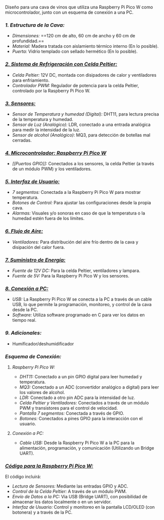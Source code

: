 Diseño para una cava de vinos que utiliza una Raspberry Pi Pico W como microcontrolador, junto con un esquema de conexión a una PC.

### *1. Estructura de la Cava:*
   - *Dimensiones:* ==120 cm de alto, 60 cm de ancho y 60 cm de profundidad.==
   - *Material:* Madera tratada con aislamiento térmico interno (En lo posible).
   - *Puerta:* Vidrio templado con sellado hermético (En lo posible).

### [*2. Sistema de Refrigeración con Celda Peltier:*](Driver)
   - *Celda Peltier:* 12V DC, montada con disipadores de calor y ventiladores para enfriamiento.
   - *Controlador PWM:* Regulador de potencia para la celda Peltier, controlado por la Raspberry Pi Pico W.

### [*3. Sensores:*](Acondicionamiento)
   - *Sensor de Temperatura y humedad (Digital):* DHT11, para lectura precisa de la temperatura y humedad.
   - *Sensor de Luz (Analógico):* LDR, conectado a una entrada analógica para medir la intensidad de la luz.
   - *Sensor de alcohol (Analógico)*: MQ3, para detección de botellas mal cerradas.

### [*4. Microcontrolador: Raspberry Pi Pico W*](<Controlador (Raspberry Pi Pico W)>)
   - *[[Puertos GPIO]]:* Conectados a los sensores, la celda Peltier (a través de un módulo PWM) y los ventiladores.

### [*5. Interfaz de Usuario:*](<interfaz de usuario>)
   - *7 segmentos:* Conectada a la Raspberry Pi Pico W para mostrar temperatura.
   - *Botones de Control:* Para ajustar las configuraciones desde la propia cava.
   - *Alarmas:* Visuales y/o sonoras en caso de que la temperatura o la humedad estén fuera de los límites.

### [*6. Flujo de Aire:*](Acondicionamiento)
   - *Ventiladores:* Para distribución del aire frío dentro de la cava y disipación del calor fuera.

### [*7. Suministro de Energía:*](Driver)
   - *Fuente de 12V DC:* Para la celda Peltier, ventiladores y lampara.
   - *Fuente de 5V:* Para la Raspberry Pi Pico W y los sensores.

### [*8. Conexión a PC:*](<Conexión a PC>)
   - *USB:* La Raspberry Pi Pico W se conecta a la PC a través de un cable USB, lo que permite la programación, monitoreo, y control de la cava desde la PC.
   - *Software:* Utiliza software programado en C para ver los datos en tiempo real.

### *9. Adicionales:*
- Humificador/deshumidificador
### *Esquema de Conexión:*

1. *Raspberry Pi Pico W:*
   - *DHT11:* Conectado a un pin GPIO digital para leer humedad y temperatura.
   - *MQ3:* Conectado a un ADC (convertidor analógico a digital) para leer los valores de alcohol.
   - *LDR:* Conectado a otro pin ADC para la intensidad de luz.
   - *Celda Peltier y Ventiladores:* Conectados a través de un módulo PWM y transistores para el control de velocidad.
   - *Pantalla 7 segmentos:* Conectada a través de GPIO.
   - *Botones:* Conectados a pines GPIO para la interacción con el usuario.

2. *Conexión a PC:*
   - *Cable USB:* Desde la Raspberry Pi Pico W a la PC para la alimentación, programación, y comunicación (Utilizando un Bridge UART).

### [*Código para la Raspberry Pi Pico W:*](Código)
El código incluirá:
- *Lectura de Sensores:* Mediante las entradas GPIO y ADC.
- *Control de la Celda Peltier:* A través de un módulo PWM.
- *Envío de Datos a la PC:* Via USB (Bridge UART), con posibilidad de almacenar los datos localmente o en un servidor.
- *Interfaz de Usuario:* Control y monitoreo en la pantalla LCD/OLED (con botonera) y a través de la PC.


